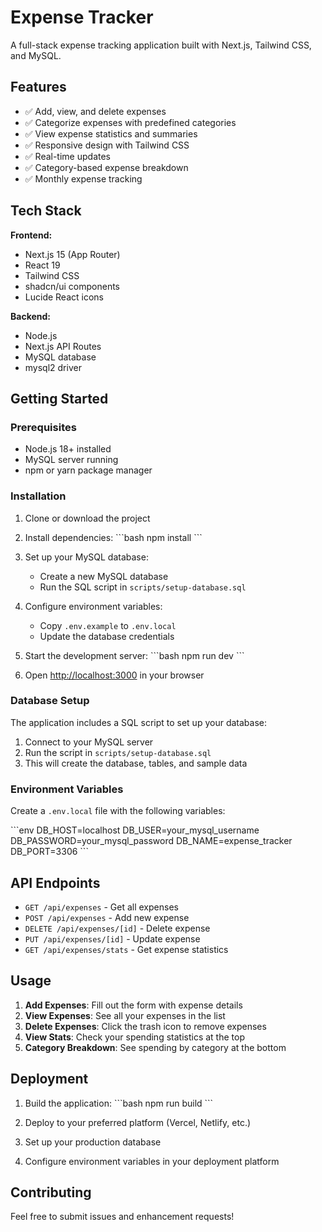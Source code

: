 # Expense Tracker

A full-stack expense tracking application built with Next.js, Tailwind CSS, and MySQL.

## Features

- ✅ Add, view, and delete expenses
- ✅ Categorize expenses with predefined categories
- ✅ View expense statistics and summaries
- ✅ Responsive design with Tailwind CSS
- ✅ Real-time updates
- ✅ Category-based expense breakdown
- ✅ Monthly expense tracking

## Tech Stack

**Frontend:**
- Next.js 15 (App Router)
- React 19
- Tailwind CSS
- shadcn/ui components
- Lucide React icons

**Backend:**
- Node.js
- Next.js API Routes
- MySQL database
- mysql2 driver

## Getting Started

### Prerequisites

- Node.js 18+ installed
- MySQL server running
- npm or yarn package manager

### Installation

1. Clone or download the project
2. Install dependencies:
   \`\`\`bash
   npm install
   \`\`\`

3. Set up your MySQL database:
   - Create a new MySQL database
   - Run the SQL script in `scripts/setup-database.sql`

4. Configure environment variables:
   - Copy `.env.example` to `.env.local`
   - Update the database credentials

5. Start the development server:
   \`\`\`bash
   npm run dev
   \`\`\`

6. Open [http://localhost:3000](http://localhost:3000) in your browser

### Database Setup

The application includes a SQL script to set up your database:

1. Connect to your MySQL server
2. Run the script in `scripts/setup-database.sql`
3. This will create the database, tables, and sample data

### Environment Variables

Create a `.env.local` file with the following variables:

\`\`\`env
DB_HOST=localhost
DB_USER=your_mysql_username
DB_PASSWORD=your_mysql_password
DB_NAME=expense_tracker
DB_PORT=3306
\`\`\`

## API Endpoints

- `GET /api/expenses` - Get all expenses
- `POST /api/expenses` - Add new expense
- `DELETE /api/expenses/[id]` - Delete expense
- `PUT /api/expenses/[id]` - Update expense
- `GET /api/expenses/stats` - Get expense statistics

## Usage

1. **Add Expenses**: Fill out the form with expense details
2. **View Expenses**: See all your expenses in the list
3. **Delete Expenses**: Click the trash icon to remove expenses
4. **View Stats**: Check your spending statistics at the top
5. **Category Breakdown**: See spending by category at the bottom

## Deployment

1. Build the application:
   \`\`\`bash
   npm run build
   \`\`\`

2. Deploy to your preferred platform (Vercel, Netlify, etc.)
3. Set up your production database
4. Configure environment variables in your deployment platform

## Contributing

Feel free to submit issues and enhancement requests!
